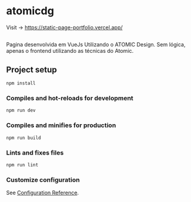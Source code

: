 # atomicdg

Visit -> https://static-page-portfolio.vercel.app/

##

Pagina desenvolvida em VueJs Utilizando o ATOMIC Design. Sem lógica, apenas o frontend utilizando as técnicas do Atomic.

## Project setup
```
npm install
```

### Compiles and hot-reloads for development
```
npm run dev
```

### Compiles and minifies for production
```
npm run build
```

### Lints and fixes files
```
npm run lint
```

### Customize configuration
See [Configuration Reference](https://cli.vuejs.org/config/).
